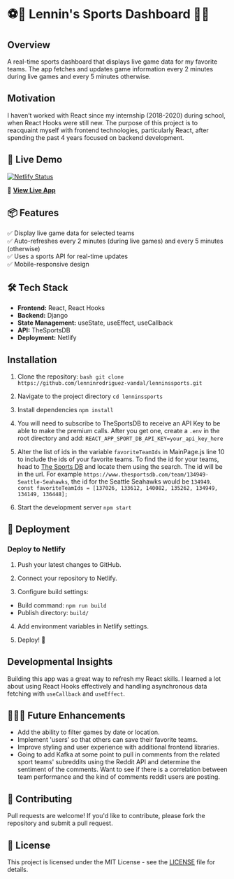 # ⚽️🏈 Lennin's Sports Dashboard 🏀🏒

## Overview
A real-time sports dashboard that displays live game data for my favorite teams. The app fetches and updates game information every 2 minutes during live games and every 5 minutes otherwise.

## Motivation
I haven’t worked with React since my internship (2018-2020) during school, when React Hooks were still new. The purpose of this project is to reacquaint myself with frontend technologies, particularly React, after spending the past 4 years focused on backend development. 

## 🚀 Live Demo
[![Netlify Status](https://api.netlify.com/api/v1/badges/35a807ad-ce0a-4680-b03e-899114494d45/deploy-status)](https://app.netlify.com/sites/lenninlovessports/deploys)

🔗 **[View Live App](https://lenninlovessports.com)**

## 📦 Features
✅ Display live game data for selected teams  
✅ Auto-refreshes every 2 minutes (during live games) and every 5 minutes (otherwise)  
✅ Uses a sports API for real-time updates  
✅ Mobile-responsive design  

## 🛠 Tech Stack
- **Frontend:** React, React Hooks
- **Backend:** Django
- **State Management:** useState, useEffect, useCallback
- **API:** TheSportsDB
- **Deployment:** Netlify

## Installation

1. Clone the repository:
```bash git clone https://github.com/lenninrodriguez-vandal/lenninssports.git```

2. Navigate to the project directory
```cd lenninssports```

3. Install dependencies
```npm install```

4. You will need to subscribe to TheSportsDB to receive an API Key to be able to make the premium calls. After you get one, create a `.env` in the root directory and add:
```REACT_APP_SPORT_DB_API_KEY=your_api_key_here```

5. Alter the list of ids in the variable `favoriteTeamIds` in MainPage.js line 10 to include the ids of your favorite teams. To find the id for your teams, head to [The Sports DB](https://www.thesportsdb.com/) and locate them using the search. The id will be in the url. For example `https://www.thesportsdb.com/team/134949-Seattle-Seahawks`, the id for the Seattle Seahawks would be `134949`.
```const favoriteTeamIds = [137026, 133612, 140082, 135262, 134949, 134149, 136448];```

6. Start the development server
```npm start```

## 🚀 Deployment
### Deploy to Netlify
1. Push your latest changes to GitHub.

2. Connect your repository to Netlify.

3. Configure build settings:
- Build command: `npm run build`
- Publish directory: `build/`

4. Add environment variables in Netlify settings.

5. Deploy! 🎉

## Developmental Insights
Building this app was a great way to refresh my React skills. I learned a lot about using React Hooks effectively and handling asynchronous data fetching with `useCallback` and `useEffect`.

## 👷🏽‍♂️ Future Enhancements
- Add the ability to filter games by date or location.
- Implement 'users' so that others can save their favorite teams.
- Improve styling and user experience with additional frontend libraries.
- Going to add Kafka at some point to pull in comments from the related sport teams' subreddits using the Reddit API and determine the sentiment of the comments. Want to see if there is a correlation between team performance and the kind of comments reddit users are posting.

## 🤝 Contributing
Pull requests are welcome! If you'd like to contribute, please fork the repository and submit a pull request.

## 📜 License
This project is licensed under the MIT License - see the [LICENSE](LICENSE) file for details.
